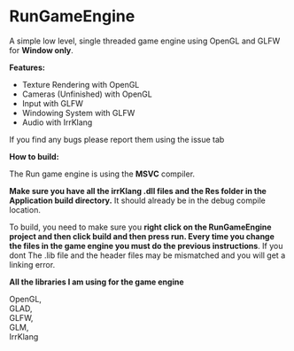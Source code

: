 # RunGameEngine

A simple low level, single threaded game engine using OpenGL and GLFW for **Window only**.

**Features:**

- Texture Rendering with OpenGL
- Cameras (Unfinished) with OpenGL
- Input with GLFW
- Windowing System with GLFW
- Audio with IrrKlang

If you find any bugs please report them using the issue tab

**How to build:**

The Run game engine is using the **MSVC** compiler.

**Make sure you have all the irrKlang .dll files and the Res folder in the Application build directory.** It should already be in the debug compile location.

To build, you need to make sure you **right click on the RunGameEngine project and then click build and then press run. Every time you change the files in the game engine you must do the previous instructions**. If you dont The .lib file and the header files may be mismatched and you will get a linking error.

**All the libraries I am using for the game engine**

OpenGL,   
GLAD,   
GLFW,   
GLM,    
IrrKlang    
